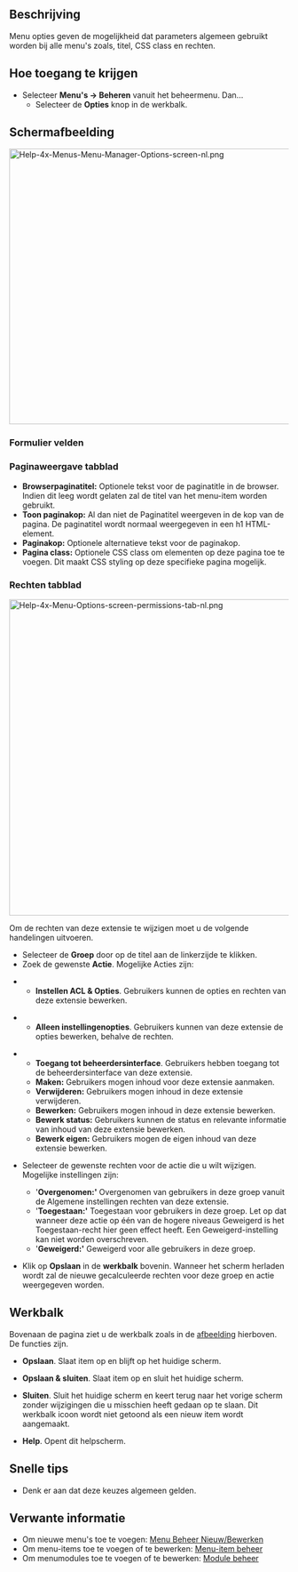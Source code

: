<!-- Filename: Help4.x:Menus:_Options / Display title: Menu's: Opties -->

## Beschrijving

Menu opties geven de mogelijkheid dat parameters algemeen gebruikt
worden bij alle menu's zoals, titel, CSS class en rechten.

## Hoe toegang te krijgen

- Selecteer **Menu's **→** Beheren** vanuit het beheermenu. Dan...
  - Selecteer de **Opties** knop in de werkbalk.

## Schermafbeelding

<img
src="https://docs.joomla.org/images/thumb/4/4a/Help-4x-Menus-Menu-Manager-Options-screen-nl.png/800px-Help-4x-Menus-Menu-Manager-Options-screen-nl.png"
decoding="async"
srcset="https://docs.joomla.org/images/4/4a/Help-4x-Menus-Menu-Manager-Options-screen-nl.png 1.5x"
data-file-width="1179" data-file-height="731" width="800" height="496"
alt="Help-4x-Menus-Menu-Manager-Options-screen-nl.png" />

### Formulier velden

### Paginaweergave tabblad

- **Browserpaginatitel:** Optionele tekst voor de paginatitle in de
  browser. Indien dit leeg wordt gelaten zal de titel van het menu-item
  worden gebruikt.
- **Toon paginakop:** Al dan niet de Paginatitel weergeven in de kop van
  de pagina. De paginatitel wordt normaal weergegeven in een h1
  HTML-element.
- **Paginakop:** Optionele alternatieve tekst voor de paginakop.
- **Pagina class:** Optionele CSS class om elementen op deze pagina toe
  te voegen. Dit maakt CSS styling op deze specifieke pagina mogelijk.

### Rechten tabblad

<img
src="https://docs.joomla.org/images/thumb/b/b4/Help-4x-Menu-Options-screen-permissions-tab-nl.png/600px-Help-4x-Menu-Options-screen-permissions-tab-nl.png"
decoding="async"
srcset="https://docs.joomla.org/images/b/b4/Help-4x-Menu-Options-screen-permissions-tab-nl.png 1.5x"
data-file-width="700" data-file-height="664" width="600" height="569"
alt="Help-4x-Menu-Options-screen-permissions-tab-nl.png" />

Om de rechten van deze extensie te wijzigen moet u de volgende
handelingen uitvoeren.

- Selecteer de **Groep** door op de titel aan de linkerzijde te klikken.
- Zoek de gewenste **Actie**. Mogelijke Acties zijn:

<!-- -->

- - **Instellen ACL & Opties**. Gebruikers kunnen de opties en rechten
    van deze extensie bewerken.

<!-- -->

- - **Alleen instellingenopties**. Gebruikers kunnen van deze extensie
    de opties bewerken, behalve de rechten.

<!-- -->

- - **Toegang tot beheerdersinterface**. Gebruikers hebben toegang tot
    de beheerdersinterface van deze extensie.
  - **Maken:** Gebruikers mogen inhoud voor deze extensie aanmaken.
  - **Verwijderen:** Gebruikers mogen inhoud in deze extensie
    verwijderen.
  - **Bewerken:** Gebruikers mogen inhoud in deze extensie bewerken.
  - **Bewerk status:** Gebruikers kunnen de status en relevante
    informatie van inhoud van deze extensie bewerken.
  - **Bewerk eigen:** Gebruikers mogen de eigen inhoud van deze extensie
    bewerken.

- Selecteer de gewenste rechten voor de actie die u wilt wijzigen.
  Mogelijke instellingen zijn:
  - '**Overgenomen:'** Overgenomen van gebruikers in deze groep vanuit
    de Algemene instellingen rechten van deze extensie.
  - '**Toegestaan:'** Toegestaan voor gebruikers in deze groep. Let op
    dat wanneer deze actie op één van de hogere niveaus Geweigerd is het
    Toegestaan-recht hier geen effect heeft. Een Geweigerd-instelling
    kan niet worden overschreven.
  - '**Geweigerd:'** Geweigerd voor alle gebruikers in deze groep.

- Klik op **Opslaan** in de **werkbalk** bovenin. Wanneer het scherm
  herladen wordt zal de nieuwe gecalculeerde rechten voor deze groep en
  actie weergegeven worden.

## Werkbalk

Bovenaan de pagina ziet u de werkbalk zoals in de
[afbeelding](#Schermafbeelding) hierboven. De functies zijn.

- **Opslaan**. Slaat item op en blijft op het huidige scherm.

<!-- -->

- **Opslaan & sluiten**. Slaat item op en sluit het huidige scherm.

<!-- -->

- **Sluiten**. Sluit het huidige scherm en keert terug naar het vorige
  scherm zonder wijzigingen die u misschien heeft gedaan op te slaan.
  Dit werkbalk icoon wordt niet getoond als een nieuw item wordt
  aangemaakt.

<!-- -->

- **Help**. Opent dit helpscherm.

## Snelle tips

- Denk er aan dat deze keuzes algemeen gelden.

## Verwante informatie

- Om nieuwe menu's toe te voegen: [Menu Beheer
  Nieuw/Bewerken](https://docs.joomla.org/Help4.x:Menus:_Edit/nl "Help4.x:Menus: Edit/nl")
- Om menu-items toe te voegen of te bewerken: [Menu-item
  beheer](https://docs.joomla.org/Help4.x:Menus:_Items/nl "Help4.x:Menus: Items/nl")
- Om menumodules toe te voegen of te bewerken: [Module
  beheer](https://docs.joomla.org/Help4.x:Extensions_Module_Manager_Edit/nl "Help4.x:Extensions Module Manager Edit/nl")
